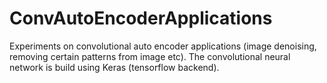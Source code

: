 # ConvAutoEncoderApplications
Experiments on convolutional auto encoder applications (image denoising, removing certain patterns from image etc).  The convolutional neural network is build using Keras (tensorflow backend). 
